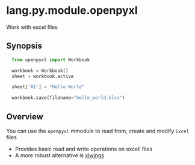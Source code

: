 # lang.py.module.openpyxl

Work with excel files

## Synopsis

```py
  from openpyxl import Workbook

  workbook = Workbook()
  sheet = workbook.active

  sheet['A1'] = "Hello World"

  workbook.save(filename="hello_world.xlsx")
```

## Overview

You can use the `openpyxl` mmodule to read from, create and modify `Excel` files

- Provides basic read and write operations on excell files
- A more robust alternative is [xlwings](./1brc.md)
